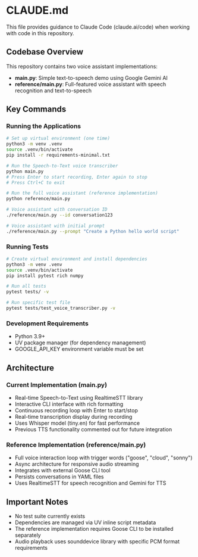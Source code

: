 # CLAUDE.md

This file provides guidance to Claude Code (claude.ai/code) when working with code in this repository.

## Codebase Overview

This repository contains two voice assistant implementations:
- **main.py**: Simple text-to-speech demo using Google Gemini AI
- **reference/main.py**: Full-featured voice assistant with speech recognition and text-to-speech

## Key Commands

### Running the Applications

```bash
# Set up virtual environment (one time)
python3 -m venv .venv
source .venv/bin/activate
pip install -r requirements-minimal.txt

# Run the Speech-to-Text voice transcriber
python main.py
# Press Enter to start recording, Enter again to stop
# Press Ctrl+C to exit

# Run the full voice assistant (reference implementation)
python reference/main.py

# Voice assistant with conversation ID
./reference/main.py --id conversation123

# Voice assistant with initial prompt
./reference/main.py --prompt "Create a Python hello world script"
```

### Running Tests

```bash
# Create virtual environment and install dependencies
python3 -m venv .venv
source .venv/bin/activate
pip install pytest rich numpy

# Run all tests
pytest tests/ -v

# Run specific test file
pytest tests/test_voice_transcriber.py -v
```

### Development Requirements

- Python 3.9+
- UV package manager (for dependency management)
- GOOGLE_API_KEY environment variable must be set

## Architecture

### Current Implementation (main.py)
- Real-time Speech-to-Text using RealtimeSTT library
- Interactive CLI interface with rich formatting
- Continuous recording loop with Enter to start/stop
- Real-time transcription display during recording
- Uses Whisper model (tiny.en) for fast performance
- Previous TTS functionality commented out for future integration

### Reference Implementation (reference/main.py)
- Full voice interaction loop with trigger words ("goose", "cloud", "sonny")
- Async architecture for responsive audio streaming
- Integrates with external Goose CLI tool
- Persists conversations in YAML files
- Uses RealtimeSTT for speech recognition and Gemini for TTS

## Important Notes

- No test suite currently exists
- Dependencies are managed via UV inline script metadata
- The reference implementation requires Goose CLI to be installed separately
- Audio playback uses sounddevice library with specific PCM format requirements